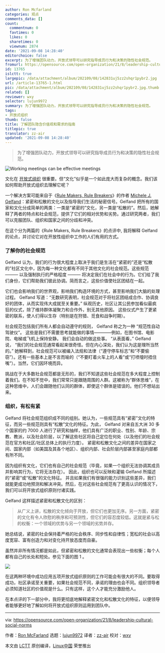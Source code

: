 ```yaml
---
author: Ron Mcfarland
categories: 观点
comments_data: []
count:
  commentnum: 0
  favtimes: 0
  likes: 0
  sharetimes: 0
  viewnum: 2874
date: '2021-09-08 14:28:40'
editorchoice: false
excerpt: 为了增强团队动力，开放式领导可以研究指导成员行为和决策的隐性社会规范。
fromurl: https://opensource.com/open-organization/21/8/leadership-cultural-social-norms
id: 13765
islctt: true
largepic: /data/attachment/album/202109/08/142831uj5zz2shqr1pybr2.jpg
url: /article-13765-1.html
pic: /data/attachment/album/202109/08/142831uj5zz2shqr1pybr2.jpg.thumb.jpg
related: []
reviewer: wxy
selector: lujun9972
summary: 为了增强团队动力，开放式领导可以研究指导成员行为和决策的隐性社会规范。
tags:
- 开放式组织
thumb: false
title: 了解团队隐含价值观和需求的指南
titlepic: true
translator: zz-air
updated: '2021-09-08 14:28:40'
---
```



> 
> 为了增强团队动力，开放式领导可以研究指导成员行为和决策的隐性社会规范。
> 
> 
> 


![](/data/attachment/album/202109/08/142831uj5zz2shqr1pybr2.jpg "Working meetings can be effective meetings")


文化在 [开放式组织](https://theopenorganization.org/definition/) 很重要。但“文化”似乎是一个如此庞大而复杂的概念。我们该如何帮助开放式组织去理解它呢？


一个解决方案可能来自于《[Rule Makers, Rule Breakers](https://www.michelegelfand.com/rule-makers-rule-breakers)》的作者 [Michele J. Gelfand](https://www.michelegelfand.com/)：紧密和松散的文化以及指导我们生活的秘密信号。Gelfand 把所有的国家和文化分成简单的两类：一类是“紧密的”文化，另一类是“松散的”。然后，她解释了两者的特点和社会规范，提供了它们的相对优势和劣势。通过研究两者，我们可以克服团队、组织和国家之间的分歧和冲突。


在这个分为两篇的《Rule Makers, Rule Breakers》的点评中, 我将解释 Gelfand 的论点，并讨论它对在开放性组织中工作的人们有用的方式。


### 了解你的社会规范


Gelfand 认为，我们的行为很大程度上取决于我们是生活在“紧密的”还是“松散的”社区文化中，因为每一种文化都有不同于其他文化的社会规范。这些规范 ——— 以及强制执行的严格程度 ——— 将决定我们在社会中的行为。它们给了我们身份，它们帮助我们彼此协调。简而言之，这些价值使社区团结在一起。


它们也会影响我们的世界观，影响我们构造环境的方式，甚至影响我们大脑的处理过程。 Gelfand 写道：“无数研究表明，社会规范对于将社区团结成合作、协调良好的团体，从而实现伟大成就至关重要。” 纵观历史，社区让其公民参加看似最疯狂的仪式，除了维持群体凝聚力和合作外，别无其他原因。 这些仪式产生了更紧密的联系，使人们得以生存（特别是在狩猎、觅食和战争时期）。


社会规范包括我们所有人都会自动遵守的规则， Gelfand 称之为一种 “规范性自动驾驶仪”。 这些是我们不需要思考就能做的事情————例如，在图书馆、电影院、电梯或飞机上保持安静。 我们会自动的做这些事。 “从表面看，” Gelfand 说， “我们的社会规范通常看起来很奇怪。但在内心深处，我们认为这是理所当然的。” 她解释到，社会规范可以被编入法规和法律（“遵守停车标志”和“不要偷窃”）。还有一些基本上是不言而喻的（“不要盯着火车上的人看”或“打喷嚏时捂住嘴”）。当然，它们因环境而异。


挑战在于大多数社会规范都是无形的，我们不知道这些社会规范在多大程度上控制着我们。在不知不觉中，我们常常只是跟随周围的人群。这被称为“群体思维”，在这种思维中，人们会跟随他们认同的群体，即使这个群体是错误的。他们不想站出来。


### 组织，有松有紧


Gelfand 将社会规范组织成不同的组别。她认为，一些规范具有“紧密”文化的特征，而另一些规范则具有“松散”文化的特征。为此， Gelfand 对来自五大洲 30 多个国家的约 7000 人进行了研究和抽样，他们具有广泛的职业、性别、年龄、宗教、教派，以及社会阶层，以了解这些社区将自己定位在何处（以及他们的社会规范在官方和社区/社区总体上的执行力度）。 紧密和松散文化之间的差异在国家之间、国家内部（如美国及其各个地区）、组织内部、社会阶层内部甚至家庭内部都有所不同。


因为组织有文化，它们也有自己的社会规范（毕竟，如果一个组织无法协调其成员并影响其行为，它将无法存在）。 因此，组织也可以反映和灌输 Gelfand 所描述的“紧密”或“松散”的文化特征。 并且如果我们有很强的能力识别这些差异，我们就能更成功地预测和解决冲突。然后，在对这些社会规范有了更高认识的情况下，我们可以将开放式组织原则付诸实践。


Gelfand 这样描述紧密和松散文化的区别：



> 
> 从广义上讲，松散的文化倾向于开放，但它们也更加无序。另一方面，紧密的文化有令人欣慰的秩序和可预测性，但它们的容忍度较低。这就是紧与松的权衡：一个领域的优势与另一个领域的劣势并存。
> 
> 
> 


她总结说，紧密的社会保持着严格的社会秩序、同步性和自律性；宽松的社会以高度宽容、富有创造力和对变化持开放态度而自豪。


虽然并非所有情况都是如此，但紧密和松散的文化通常会表现出一些权衡；每个人都有自己的长处和短处。参见下面的图 1 。


![](/data/attachment/album/202109/08/142842zeekkzoi4eu1ucv5.png)


在这两种环境中成功应用五项开放式组织原则的工作可能会有很大的不同。要取得成功，社区承诺至关重要，如果社会规范不同，承诺的理由也会不同。组织领导者必须知道社区的价值观是什么。只有这样，这个人才能充分激励他人。


在本点评的下一部分中，我将更彻底地解释紧密文化和松散文化的特征，以便领导者能够更好地了解如何将开放式组织原则运用到团队中。




---


via: <https://opensource.com/open-organization/21/8/leadership-cultural-social-norms>


作者：[Ron McFarland](https://opensource.com/users/ron-mcfarland) 选题：[lujun9972](https://github.com/lujun9972) 译者：[zz-air](https://github.com/zz-air) 校对：[wxy](https://github.com/wxy)


本文由 [LCTT](https://github.com/LCTT/TranslateProject) 原创编译，[Linux中国](https://linux.cn/) 荣誉推出